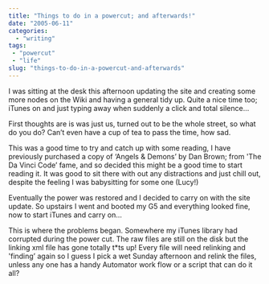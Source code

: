 ```yaml
---
title: "Things to do in a powercut; and afterwards!"
date: "2005-06-11"
categories:
  - "writing"
tags:
 - "powercut"
 - "life"
slug: "things-to-do-in-a-powercut-and-afterwards"
---
```


I was sitting at the desk this afternoon updating the site and creating some more nodes on the Wiki and having a general tidy up. Quite a nice time too; iTunes on and just typing away when suddenly a click and total silence…

First thoughts are is was just us, turned out to be the whole street, so what do you do? Can’t even have a cup of tea to pass the time, how sad.

This was a good time to try and catch up with some reading, I have previously purchased a copy of ‘Angels & Demons’ by Dan Brown; from 'The Da Vinci Code’ fame, and so decided this might be a good time to start reading it.
It was good to sit there with out any distractions and just chill out, despite the feeling I was babysitting for some one (Lucy!)

<!-- ![Angels & Demons - Dan Brown](/images/0593054865.02._PE40_SCMZZZZZZZ_.jpg)   -->
Eventually the power was restored and I decided to carry on with the site update. So upstairs I went and booted my G5 and everything looked fine, now to start iTunes and carry on…

This is where the problems began. Somewhere my iTunes library had corrupted during the power cut. The raw files are still on the disk but the linking xml file has gone totally t*ts up!
Every file will need relinking and 'finding’ again so I guess I pick a wet Sunday afternoon and relink the files, unless any one has a handy Automator work flow or a script that can do it all?
